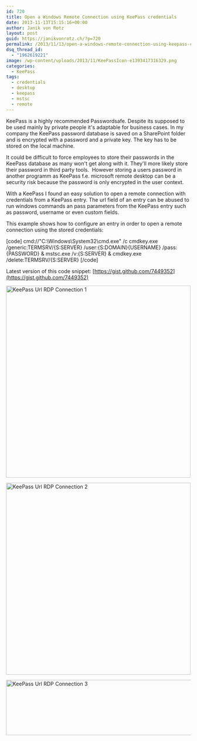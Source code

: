 ```yaml
---
id: 720
title: Open a Windows Remote Connection using KeePass credentials
date: 2013-11-13T15:15:16+00:00
author: Janik von Rotz
layout: post
guid: https://janikvonrotz.ch/?p=720
permalink: /2013/11/13/open-a-windows-remote-connection-using-keepass-credentials/
dsq_thread_id:
  - "1962619221"
image: /wp-content/uploads/2013/11/KeePassIcon-e1393417316329.png
categories:
  - KeePass
tags:
  - credentials
  - desktop
  - keepass
  - mstsc
  - remote
---
```

KeePass is a highly recommended Passwordsafe. Despite its supposed to be used mainly by private people it's adaptable for business cases. In my company the KeePass password database is saved on a SharePoint folder and is encrypted with a password and a private key. The key has to be stored on the local machine.

It could be difficult to force employees to store their passwords in the KeePass database as many won't get along with it. They'll more likely store their password in third party tools. 
However storing a users password in another programm as KeePass f.e. microsoft remote desktop can be a security risk because the password is only encrypted in the user context.
<!--more-->
With a KeePass I found an easy solution to open a remote connection with credentials from a KeePass entry. The url field of an entry can be abused to run windows commands an pass parameters from  the KeePass entry such as password, username or even custom fields.

This example shows how to configure an entry in order to open a remote connection using the stored credentials:

[code]
cmd://"C:\Windows\System32\cmd.exe" /c cmdkey.exe /generic:TERMSRV/{S:SERVER} /user:{S:DOMAIN}{USERNAME} /pass:{PASSWORD} &amp; mstsc.exe /v:{S:SERVER} &amp; cmdkey.exe /delete:TERMSRV/{S:SERVER}
[/code]

Latest version of this code snippet: [https://gist.github.com/7449352](https://gist.github.com/7449352)

<a href="https://janikvonrotz.ch/wp-content/uploads/2013/11/KeePass-Url-RDP-Connection-1.png"><img class="aligncenter size-full wp-image-722" alt="KeePass Url RDP Connection 1" src="https://janikvonrotz.ch/wp-content/uploads/2013/11/KeePass-Url-RDP-Connection-1.png" width="503" height="524" /></a>

<a href="https://janikvonrotz.ch/wp-content/uploads/2013/11/KeePass-Url-RDP-Connection-2.png"><img class="aligncenter size-full wp-image-723" alt="KeePass Url RDP Connection 2" src="https://janikvonrotz.ch/wp-content/uploads/2013/11/KeePass-Url-RDP-Connection-2.png" width="503" height="524" /></a>

<a href="https://janikvonrotz.ch/wp-content/uploads/2013/11/KeePass-Url-RDP-Connection-3.png"><img class="aligncenter size-full wp-image-724" alt="KeePass Url RDP Connection 3" src="https://janikvonrotz.ch/wp-content/uploads/2013/11/KeePass-Url-RDP-Connection-3.png" width="602" height="151" /></a>